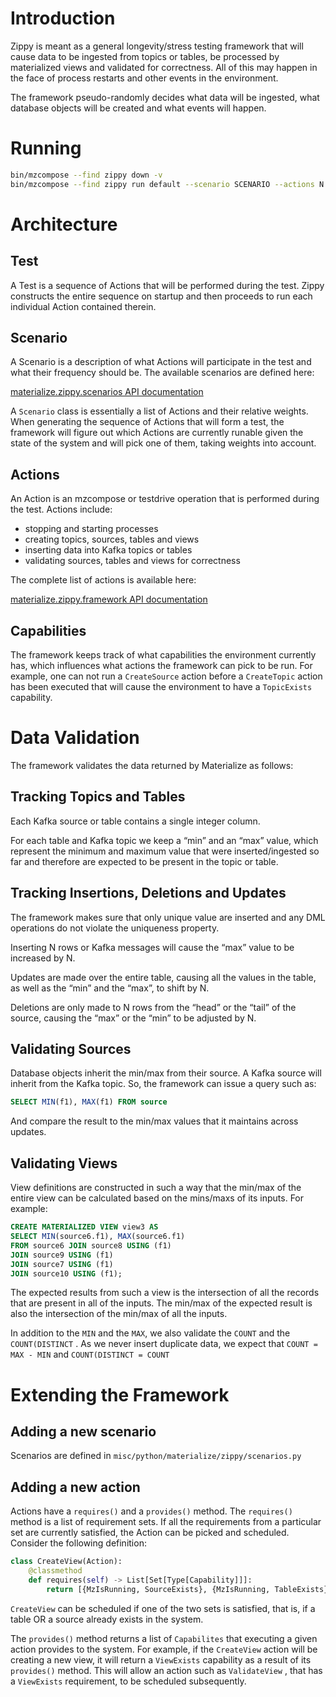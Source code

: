 # Introduction

Zippy is meant as a general longevity/stress testing framework that will cause data to be ingested from topics or tables, be processed by materialized views and validated for correctness. All of this may happen in the face of process restarts and other events in the environment.

The framework pseudo-randomly decides what data will be ingested, what database objects will be created and what events will happen.

# Running

```bash
bin/mzcompose --find zippy down -v
bin/mzcompose --find zippy run default --scenario SCENARIO --actions N
```

# Architecture

## Test

A Test is a sequence of Actions that will be performed during the test. Zippy constructs the entire sequence on startup and then proceeds to run each individual Action contained therein.

## Scenario

A Scenario is a description of what Actions will participate in the test and what their frequency should be. The available scenarios are defined here:

[materialize.zippy.scenarios API documentation](https://dev.materialize.com/api/python/materialize/zippy/scenarios.html)

A `Scenario` class is essentially a list of Actions and their relative weights. When generating the sequence of Actions that will form a test, the framework will figure out which Actions are currently runable given the state of the system and will pick one of them, taking weights into account.

## Actions

An Action is an mzcompose or testdrive operation that is performed during the test. Actions include:

- stopping and starting processes
- creating topics, sources, tables and views
- inserting data into Kafka topics or tables
- validating sources, tables and views for correctness

The complete list of actions is available here:

[materialize.zippy.framework API documentation](https://dev.materialize.com/api/python/materialize/zippy/framework.html#materialize.zippy.framework.Action)

## Capabilities

The framework keeps track of what capabilities the environment currently has, which influences what actions the framework can pick to be run. For example, one can not run a `CreateSource` action before a `CreateTopic` action has been executed that will cause the environment to have a `TopicExists` capability.

# Data Validation

The framework validates the data returned by Materialize as follows:

## Tracking Topics and Tables

Each Kafka source or table contains a single integer column.

For each table and Kafka topic we keep a “min” and an “max” value, which represent the minimum and maximum value that were inserted/ingested so far and therefore are expected to be present in the topic or table.

## Tracking Insertions, Deletions and Updates

The framework makes sure that only unique value are inserted and any DML operations do not violate the uniqueness property.

Inserting N rows or Kafka messages will cause the “max” value to be increased by N.

Updates are made over the entire table, causing all the values in the table, as well as the “min” and the “max”, to shift by N.

Deletions are only made to N rows from the “head” or the “tail” of the source, causing the “max” or the “min” to be adjusted by N.

## Validating Sources

Database objects inherit the min/max from their source. A Kafka source will inherit from the Kafka topic. So, the framework can issue a query such as:

```sql
SELECT MIN(f1), MAX(f1) FROM source
```

And compare the result to the min/max values that it maintains across updates.

## Validating Views

View definitions are constructed in such a way that the min/max of the entire view can be calculated based on the mins/maxs of its inputs. For example:

```sql
CREATE MATERIALIZED VIEW view3 AS
SELECT MIN(source6.f1), MAX(source6.f1)
FROM source6 JOIN source8 USING (f1)
JOIN source9 USING (f1)
JOIN source7 USING (f1)
JOIN source10 USING (f1);
```

The expected results from such a view is the intersection of all the records that are present in all of the inputs. The min/max of the expected result is also the intersection of the min/max of all the inputs.

In addition to the `MIN` and the `MAX`, we also validate the `COUNT` and the `COUNT(DISTINCT` . As we never insert duplicate data, we expect that `COUNT = MAX - MIN` and `COUNT(DISTINCT = COUNT`

# Extending the Framework

## Adding a new scenario

Scenarios are defined in `misc/python/materialize/zippy/scenarios.py`

## Adding a new action

Actions have a `requires()` and a `provides()` method. The `requires()` method is a list of requirement sets. If all the requirements from a particular set are currently satisfied, the Action can be picked and scheduled. Consider the following definition:

```python
class CreateView(Action):
    @classmethod
    def requires(self) -> List[Set[Type[Capability]]]:
        return [{MzIsRunning, SourceExists}, {MzIsRunning, TableExists}]
```

`CreateView` can be scheduled if one of the two sets is satisfied, that is, if a table OR a source already exists in the system.

The `provides()` method returns a list of `Capabilites` that executing a given action provides to the system. For example, if the `CreateView` action will be creating a new view, it will return a `ViewExists` capability as a result of its `provides()` method. This will allow an action such as `ValidateView` , that has a `ViewExists` requirement, to be scheduled subsequently.
